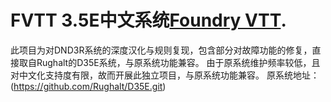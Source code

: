 # FVTT 3.5E中文系统[Foundry VTT](http://foundryvtt.com).
此项目为对DND3R系统的深度汉化与规则复现，包含部分对故障功能的修复，直接取自Rughalt的D35E系统，与原系统功能兼容。
由于原系统维护频率较低，且对中文化支持度有限，故而开展此独立项目，与原系统功能兼容。
原系统地址：(https://github.com/Rughalt/D35E.git)


 
 
